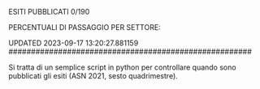 ESITI PUBBLICATI 0/190 

PERCENTUALI DI PASSAGGIO PER SETTORE:

UPDATED 2023-09-17 13:20:27.881159
###################################################### 

Si tratta di un semplice script in python per controllare quando sono pubblicati gli esiti (ASN 2021, sesto quadrimestre).

